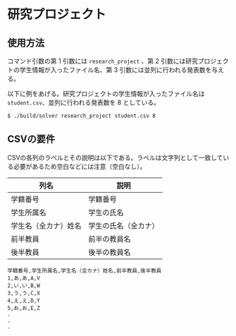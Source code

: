 # 研究プロジェクト

## 使用方法

コマンド引数の第 1 引数には `research_project` 、第 2 引数には研究プロジェクトの学生情報が入ったファイル名、第 3 引数には並列に行われる発表数を与える。

以下に例をあげる。研究プロジェクトの学生情報が入ったファイル名は `student.csv`、並列に行われる発表数を 8 としている。

```
$ ./build/solver research_project student.csv 8
```

## CSVの要件

CSVの各列のラベルとその説明は以下である。ラベルは文字列として一致している必要があるため空白などには注意（空白なし）。

| 列名 | 説明 |
| ---- | ---- |
| 学籍番号 | 学籍番号 |
| 学生所属名 | 学生の氏名 |
| 学生名（全カナ）姓名 | 学生の氏名（全カナ） |
| 前半教員 | 前半の教員名 |
| 後半教員 | 後半の教員名 |

```
学籍番号,学生所属名,学生名（全カナ）姓名,前半教員,後半教員
1,あ,あ,A,V
2,い,い,B,W
3,う,う,C,X
4,え,え,D,Y
5,お,お,E,Z
.
.
.
```